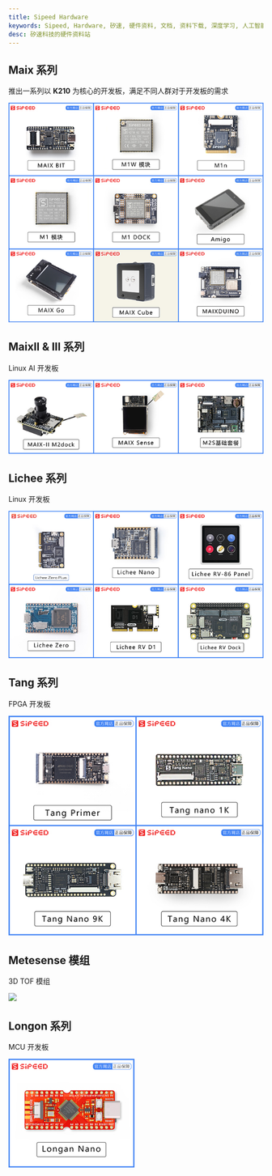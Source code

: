 ```yaml
---
title: Sipeed Hardware
keywords: Sipeed, Hardware, 矽速, 硬件资料, 文档, 资料下载, 深度学习, 人工智能, K210
desc: 矽速科技的硬件资料站
---
```


## Maix 系列

推出一系列以 **K210** 为核心的开发板，满足不同人群对于开发板的需求

[![](./../assets/maix.jpg)](./maix/readme.md)

## MaixII & III 系列

Linux AI 开发板

[![](./../assets/maixii.jpg)](./maixII/readme.md)

## Lichee 系列

Linux 开发板

[![](./../assets/lichee.jpg)](./lichee/readme.md)

## Tang 系列

FPGA 开发板

[![](./../assets/tang.jpg)](./tang/readme.md)

## Metesense 模组

3D TOF 模组

[![](./../assets/maixsense.jpg)](./maixsense/readme.md)

## Longon 系列

MCU 开发板

[![](./../assets/longan_nano.jpg)](./longan/readme.md)